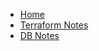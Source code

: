 <!-- docs/_sidebar.md -->
<!-- syntax: do not use xxx.md, just use the name of the markdown file-->

* [Home](/)
* [Terraform Notes](./Terraform_Notes/tf_basics)
* [DB Notes](./Databricks_Notes/db_lesson1)
